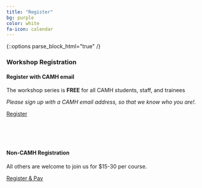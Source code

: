 ```yaml
---
title: "Register"
bg: purple
color: white 
fa-icon: calendar
---
```


{::options parse_block_html="true" /}

### Workshop Registration 

<div class="card">
<div class="card-body" markdown="1">

#### Register with CAMH email

The workshop series is **FREE** for all CAMH students, staff, and trainees 

_Please sign up with a CAMH email address, so that we know who you are!._ 

<a href="https://www.eventbrite.ca/e/scientific-computing-fundamentals-for-camh-researchers-may-2017-tickets-33593988524" class="button">Register</a>

<br>
<br>
<br>
</div>
</div>

<div class="card">
<div class="card-body" markdown="1">

#### Non-CAMH Registration

All others are welcome to join us for $15-30 per course. 

<a href="https://www.eventbrite.ca/e/scientific-computing-fundamentals-may-2017-tickets-33599080755" class="button">Register & Pay</a>

<br>
<br>
<br>
</div>
</div>


